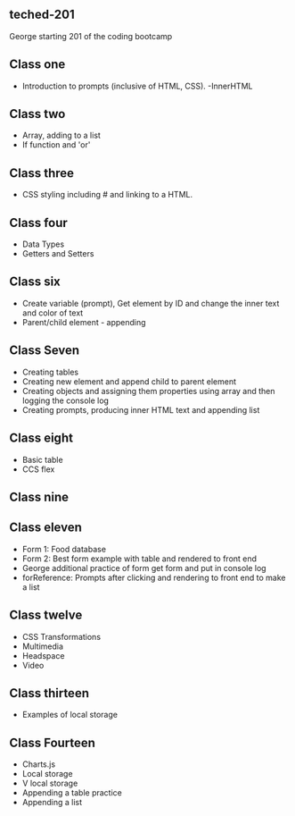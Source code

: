 ## teched-201
George starting 201 of the coding bootcamp


## Class one 
- Introduction to prompts (inclusive of HTML, CSS).
-InnerHTML 

## Class two
- Array, adding to a list 
- If function and 'or'

## Class three
- CSS styling including # and linking to a HTML.

## Class four 
- Data Types
- Getters and Setters

## Class six
- Create variable (prompt), Get element by ID and change the inner text and color of text
- Parent/child element - appending

## Class Seven
- Creating tables 
- Creating new element and append child to parent element
- Creating objects and assigning them properties using array and then logging the console log
- Creating prompts, producing inner HTML text and appending list

## Class eight 
- Basic table
- CCS flex

## Class nine 

## Class eleven 
- Form 1: Food database
- Form 2: Best form example with table and rendered to front end
- George additional practice of form get form and put in console log
- forReference: Prompts after clicking and rendering to front end to make a list

## Class twelve
- CSS Transformations
- Multimedia 
- Headspace
- Video

## Class thirteen
- Examples of local storage

## Class Fourteen
- Charts.js
- Local storage 
- V local storage
- Appending a table practice 
- Appending a list


